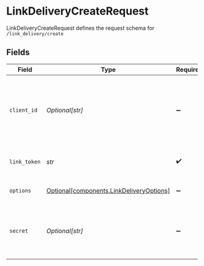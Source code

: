 # LinkDeliveryCreateRequest

LinkDeliveryCreateRequest defines the request schema for `/link_delivery/create`


## Fields

| Field                                                                                                                                            | Type                                                                                                                                             | Required                                                                                                                                         | Description                                                                                                                                      |
| ------------------------------------------------------------------------------------------------------------------------------------------------ | ------------------------------------------------------------------------------------------------------------------------------------------------ | ------------------------------------------------------------------------------------------------------------------------------------------------ | ------------------------------------------------------------------------------------------------------------------------------------------------ |
| `client_id`                                                                                                                                      | *Optional[str]*                                                                                                                                  | :heavy_minus_sign:                                                                                                                               | Your Plaid API `client_id`. The `client_id` is required and may be provided either in the `PLAID-CLIENT-ID` header or as part of a request body. |
| `link_token`                                                                                                                                     | *str*                                                                                                                                            | :heavy_check_mark:                                                                                                                               | A `link_token` from a previous invocation of `/link/token/create`.                                                                               |
| `options`                                                                                                                                        | [Optional[components.LinkDeliveryOptions]](../../models/components/linkdeliveryoptions.md)                                                       | :heavy_minus_sign:                                                                                                                               | Optional metadata related to the Hosted Link session                                                                                             |
| `secret`                                                                                                                                         | *Optional[str]*                                                                                                                                  | :heavy_minus_sign:                                                                                                                               | Your Plaid API `secret`. The `secret` is required and may be provided either in the `PLAID-SECRET` header or as part of a request body.          |